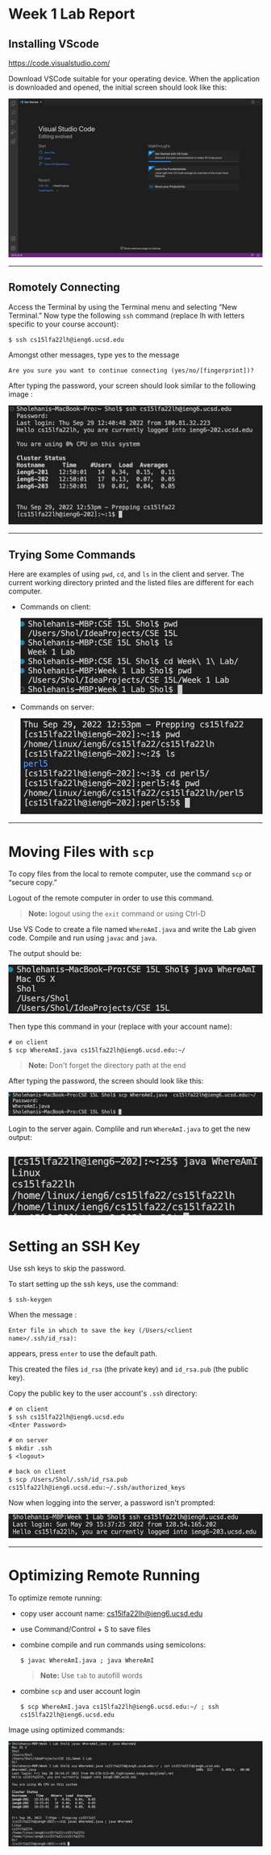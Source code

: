 # Week 1 Lab Report
## Installing VScode
 
https://code.visualstudio.com/

Download VSCode suitable for your operating device.
When the application is downloaded and opened, the initial screen should look like this:

![VSCode-Login](Images/Week1/VSCodeLogIn.png)

---

## Romotely Connecting

Access the Terminal by using the Terminal menu and selecting “New Terminal.” Now type the following `ssh` command (replace lh with letters specific to your course account):
```
$ ssh cs15lfa22lh@ieng6.ucsd.edu
```

Amongst other messages, type yes to the message 

```
Are you sure you want to continue connecting (yes/no/[fingerprint])?
```

After typing the password, your screen should look similar to the following image :

![Server_Login_Password](Images/Week1/server-login-password.png)

---

## Trying Some Commands

Here are examples of using `pwd`, `cd`, and `ls` in the client and server. The current working directory printed and the listed files are different for each computer. 

* Commands on client:

    ![Local_Command_Test](Images/Week1/local-command-test.png)

* Commands on server:

    ![Server_Commend_Test](Images/Week1/server-command-test.png)

---

# Moving Files with `scp`

To copy files from the local to remote computer, use the command `scp` or “secure copy.” 

Logout of the remote computer in order to use this command. 
> **Note:** logout using the `exit` command or using Ctrl-D

Use VS Code to create a file named `WhereAmI.java` and write the Lab given code.
Compile and run using `javac` and `java`. 

The output should be:

![WhereAm1-local-output](Images/Week1/whereAmI-local-output.png)

Then type this command in your (replace with your account name):

```
# on client
$ scp WhereAmI.java cs15lfa22lh@ieng6.ucsd.edu:~/
```

> **Note:** Don't forget the directory path at the end

After typing the password, the screen should look like this:

![scp-1st-Attempt](Images/Week1/scp-inital-attempt.png)

Login to the server again. Complile and run `WhereAmI.java` to get the new output:

![WhereAmI-server-output](Images/Week1/whereAmI-server-output.png)
---

# Setting an SSH Key

Use ssh keys to skip the password. 

To start setting up the ssh keys, use the command:

```
$ ssh-keygen
```
When the message :
```
Enter file in which to save the key (/Users/<client name>/.ssh/id_rsa):
```
appears, press `enter` to use the default path.

This created the files `id_rsa` (the private key) and `id_rsa.pub` (the public key). 

Copy the public key to the user account's `.ssh` directory:

```
# on client
$ ssh cs15lfa22lh@ieng6.ucsd.edu
<Enter Password>
```
```
# on server
$ mkdir .ssh
$ <logout>
```
```
# back on client
$ scp /Users/Shol/.ssh/id_rsa.pub cs15lfa22lh@ieng6.ucsd.edu:~/.ssh/authorized_keys
```

Now when logging into the server, a password isn't prompted:

![Server_Login_No_Pass](Images/Week1/server-login-no-password.png)

---

# Optimizing Remote Running

To optimize remote running: 

* copy user account name: cs15lfa22lh@ieng6.ucsd.edu
* use Command/Control + S to save files
* combine compile and run commands using semicolons:

    ```
    $ javac WhereAmI.java ; java WhereAmI
    ```
    > **Note:** Use `tab` to autofill words

* combine `scp` and user account login

    ```
    $ scp WhereAmI.java cs15lfa22lh@ieng6.ucsd.edu:~/ ; ssh cs15lfa22lh@ieng6.ucsd.edu
    ```

Image using optimized commands:

![Optimized_Run](Images/Week1/optimized-run.png)


